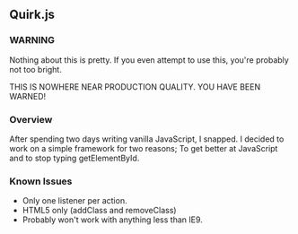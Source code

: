 ## Quirk.js ##


### WARNING ###
Nothing about this is pretty.  If you even attempt to use this, you're probably not too bright.  

THIS IS NOWHERE NEAR PRODUCTION QUALITY.  YOU HAVE BEEN WARNED!



### Overview ###
After spending two days writing vanilla JavaScript, I snapped. I decided to work on a simple framework for two reasons; To get better at JavaScript and to stop typing getElementById.


### Known Issues ###

* Only one listener per action.
* HTML5 only (addClass and removeClass)
* Probably won't work with anything less than IE9.